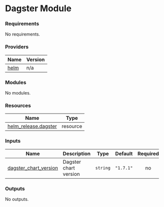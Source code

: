 # Dagster Module

### Requirements

No requirements.

### Providers

| Name | Version |
|------|---------|
| <a name="provider_helm"></a> [helm](#provider\_helm) | n/a |

### Modules

No modules.

### Resources

| Name | Type |
|------|------|
| [helm_release.dagster](https://registry.terraform.io/providers/hashicorp/helm/latest/docs/resources/release) | resource |

### Inputs

| Name | Description | Type | Default | Required |
|------|-------------|------|---------|:--------:|
| <a name="input_dagster_chart_version"></a> [dagster\_chart\_version](#input\_dagster\_chart\_version) | Dagster chart version | `string` | `"1.7.1"` | no |

### Outputs

No outputs.
